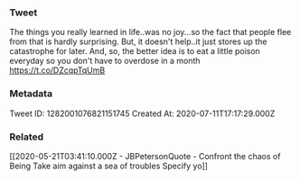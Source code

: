 ### Tweet
The things you really learned in life..was no joy...so the fact that people flee from that is hardly surprising. But, it doesn't help..it just stores up the catastrophe for later. And, so, the better idea is to eat a little poison everyday so you don't have to overdose in a month https://t.co/DZcqpTqUmB

### Metadata
Tweet ID: 1282001076821151745
Created At: 2020-07-11T17:17:29.000Z

### Related
[[2020-05-21T03:41:10.000Z - JBPetersonQuote - Confront the chaos of Being Take aim against a sea of troubles Specify yo]]

